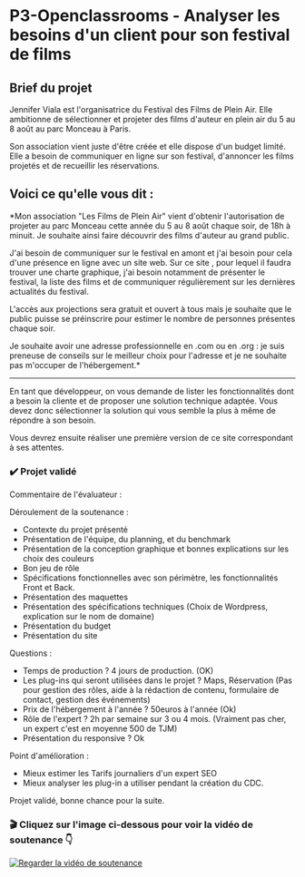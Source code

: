 # P3-Openclassrooms - Analyser les besoins d'un client pour son festival de films

## Brief du projet

Jennifer Viala est l'organisatrice du Festival des Films de Plein Air. Elle ambitionne de sélectionner et projeter des films d'auteur en plein air du 5 au 8 août au parc Monceau à Paris.

Son association vient juste d'être créée et elle dispose d'un budget limité. Elle a besoin de communiquer en ligne sur son festival, d'annoncer les films projetés et de recueillir les réservations.

Voici ce qu'elle vous dit :
---

*Mon association "Les Films de Plein Air" vient d'obtenir l'autorisation de projeter au parc Monceau cette année du 5 au 8 août chaque soir, de 18h à minuit. Je souhaite ainsi faire découvrir des films d'auteur au grand public.

J'ai besoin de communiquer sur le festival en amont et j'ai besoin pour cela d'une présence en ligne avec un site web. Sur ce site , pour lequel il faudra trouver une charte graphique, j'ai besoin notamment de présenter le festival, la liste des films et de communiquer régulièrement sur les dernières actualités du festival.

L'accès aux projections sera gratuit et ouvert à tous mais je souhaite que le public puisse se préinscrire pour estimer le nombre de personnes présentes chaque soir.

Je souhaite avoir une adresse professionnelle en .com ou en .org : je suis preneuse de conseils sur le meilleur choix pour l'adresse et je ne souhaite pas m'occuper de l'hébergement.*

---

En tant que développeur, on vous demande de lister les fonctionnalités dont a besoin la cliente et de proposer une solution technique adaptée. Vous devez donc sélectionner la solution qui vous semble la plus à même de répondre à son besoin.

Vous devrez ensuite réaliser une première version de ce site correspondant à ses attentes.

### ✔️ Projet validé

Commentaire de l'évaluateur :

Déroulement de la soutenance :
* Contexte du projet présenté
* Présentation de l'équipe, du planning, et du benchmark
* Présentation de la conception graphique et bonnes explications sur les choix des couleurs
* Bon jeu de rôle
* Spécifications fonctionnelles avec son périmètre, les fonctionnalités Front et Back.
* Présentation des maquettes
* Présentation des spécifications techniques (Choix de Wordpress, explication sur le nom de domaine) 
* Présentation du budget
* Présentation du site

Questions : 
* Temps de production ? 4 jours de production. (OK)
* Les plug-ins qui seront utilisées dans le projet ? Maps, Réservation (Pas pour gestion des rôles, aide à la rédaction de contenu, formulaire de contact, gestion des événements)
* Prix de l'hébergement à l'année ? 50euros à l'année (Ok)
* Rôle de l'expert ? 2h par semaine sur 3 ou 4 mois. (Vraiment pas cher, un expert c'est en moyenne 500 de TJM)
* Présentation du responsive ? Ok

Point d'amélioration :
* Mieux estimer les Tarifs journaliers d'un expert SEO
* Mieux analyser les plug-in a utiliser pendant la création du CDC.

Projet validé, bonne chance pour la suite.

### 🎬 Cliquez sur l'image ci-dessous pour voir la vidéo de soutenance 👇

[![Regarder la vidéo de soutenance](https://img.youtube.com/vi/xmMUg-0Jn_4/maxresdefault.jpg)](https://youtu.be/xmMUg-0Jn_4)
